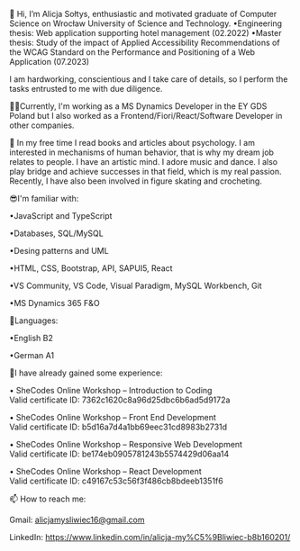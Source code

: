 👋 Hi, I’m Alicja Sołtys, enthusiastic and motivated graduate of Computer Science on Wrocław University of Science and Technology. 
•Engineering thesis: Web application supporting hotel management (02.2022)
•Master thesis: Study of the impact of Applied Accessibility Recommendations of the WCAG Standard on the Performance and Positioning of a Web Application (07.2023)

I am hardworking, conscientious and I take care of details, so I perform the tasks entrusted to me with due diligence.

👩‍⚖️Currently, I'm working as a MS Dynamics Developer in the EY GDS Poland but I also worked as a Frontend/Fiori/React/Software Developer in other companies.

👀 In my free time I read books and articles about psychology. I am interested in mechanisms of human behavior, that is why my dream job relates to people. I have an artistic mind. I adore music and dance. I also play bridge and achieve successes in that field, which is my real passion. Recently, I have also been involved in figure skating and crocheting. 


😎I'm familiar with:

•JavaScript and TypeScript

•Databases, SQL/MySQL

•Desing patterns and UML

•HTML, CSS, Bootstrap, API, SAPUI5, React

•VS Community, VS Code, Visual Paradigm, MySQL Workbench, Git

•MS Dynamics 365 F&O

💬Languages:

•English B2

•German A1


💪I have already gained some experience:

•	SheCodes Online Workshop – Introduction to Coding      
Valid certificate ID: 7362c1620c8a96d25dbc6b6ad5d9172a

•	SheCodes Online Workshop – Front End Development       
Valid certificate ID: b5d16a7d4a1bb69eec31cd8983b2731d

•	SheCodes Online Workshop – Responsive Web Development       
Valid certificate ID: be174eb0905781243b5574429d06aa14

•	SheCodes Online Workshop – React Development       
Valid certificate ID: c49167c53c56f3f486cb8bdeeb1351f6

 
📫 How to reach me:

Gmail: alicjamysliwiec16@gmail.com

LinkedIn: https://www.linkedin.com/in/alicja-my%C5%9Bliwiec-b8b160201/
